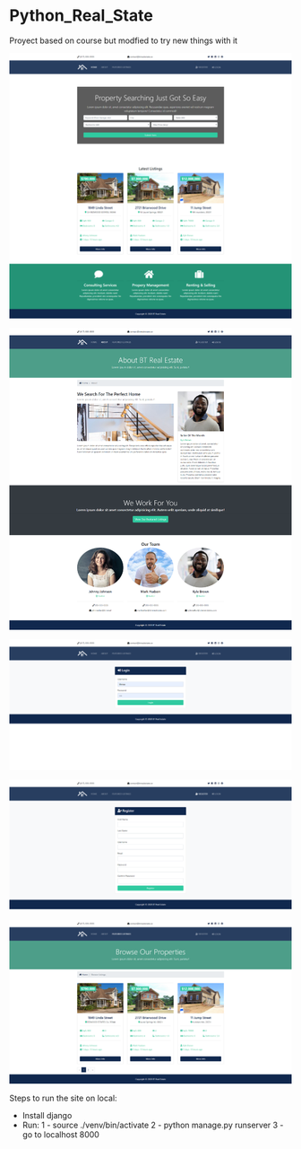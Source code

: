 # Python_Real_State
Proyect based on course but modfied to try new things with it

![Screenshots](1.png)

![Screenshots](2.png)

![Screenshots](3.png)

![Screenshots](4.png)

![Screenshots](5.png)


Steps to run the site on local:
 - Install django
 - Run:
    1 - source ./venv/bin/activate
    2 - python manage.py runserver
    3 - go to localhost 8000





